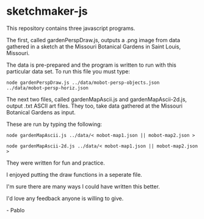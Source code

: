 # sketchmaker-js

This repository contains three javascript programs.

The first, called gardenPerspDraw.js, outputs a .png image from data gathered in a sketch at the Missouri Botanical Gardens in Saint Louis, Missouri.

The data is pre-prepared and the program is written to run with this particular data set. To run this file you must type:

`node gardenPerspDraw.js ../data/mobot-persp-objects.json ../data/mobot-persp-horiz.json`

The next two files, called gardenMapAscii.js and gardenMapAscii-2d.js, output .txt ASCII art files. They too, take data gathered at the Missouri Botanical Gardens as input.

These are run by typing the following:

`node gardenMapAscii.js ../data/< mobot-map1.json || mobot-map2.json >` 

`node gardenMapAscii-2d.js ../data/< mobot-map1.json || mobot-map2.json >`

They were written for fun and practice.

I enjoyed putting the draw functions in a seperate file.

I'm sure there are many ways I could have written this better.

I'd love any feedback anyone is willing to give.

\- Pablo
